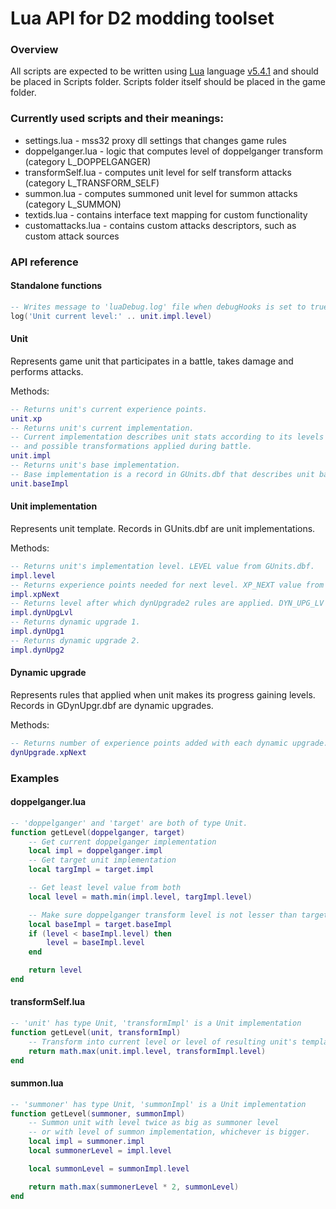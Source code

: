 # Lua API for D2 modding toolset

### Overview
All scripts are expected to be written using [Lua](https://www.lua.org/) language [v5.4.1](https://www.lua.org/ftp/lua-5.4.1.tar.gz) and should be placed in Scripts folder.
Scripts folder itself should be placed in the game folder.

### Currently used scripts and their meanings:
- settings.lua - mss32 proxy dll settings that changes game rules
- doppelganger.lua - logic that computes level of doppelganger transform (category L\_DOPPELGANGER)
- transformSelf.lua - computes unit level for self transform attacks (category L\_TRANSFORM\_SELF)
- summon.lua - computes summoned unit level for summon attacks (category L\_SUMMON)
- textids.lua - contains interface text mapping for custom functionality
- customattacks.lua - contains custom attacks descriptors, such as custom attack sources

### API reference

#### Standalone functions
```lua
-- Writes message to 'luaDebug.log' file when debugHooks is set to true
log('Unit current level:' .. unit.impl.level)
```

#### Unit
Represents game unit that participates in a battle, takes damage and performs attacks.

Methods:
```lua
-- Returns unit's current experience points.
unit.xp
-- Returns unit's current implementation.
-- Current implementation describes unit stats according to its levels
-- and possible transformations applied during battle.
unit.impl
-- Returns unit's base implementation.
-- Base implementation is a record in GUnits.dbf that describes unit basic stats.
unit.baseImpl
```
#### Unit implementation
Represents unit template. Records in GUnits.dbf are unit implementations.

Methods:
```lua
-- Returns unit's implementation level. LEVEL value from GUnits.dbf.
impl.level
-- Returns experience points needed for next level. XP_NEXT value from GUnits.dbf.
impl.xpNext
-- Returns level after which dynUpgrade2 rules are applied. DYN_UPG_LV from GUnits.dbf.
impl.dynUpgLvl
-- Returns dynamic upgrade 1.
impl.dynUpg1
-- Returns dynamic upgrade 2.
impl.dynUpg2
```
#### Dynamic upgrade
Represents rules that applied when unit makes its progress gaining levels. Records in GDynUpgr.dbf are dynamic upgrades.

Methods:
```lua
-- Returns number of experience points added with each dynamic upgrade. XP_NEXT value from GDynUpgr.dbf.
dynUpgrade.xpNext
```

### Examples
#### doppelganger.lua
```lua
-- 'doppelganger' and 'target' are both of type Unit.
function getLevel(doppelganger, target)
    -- Get current doppelganger implementation
    local impl = doppelganger.impl
    -- Get target unit implementation
    local targImpl = target.impl

    -- Get least level value from both
    local level = math.min(impl.level, targImpl.level)

    -- Make sure doppelganger transform level is not lesser than target's base
    local baseImpl = target.baseImpl
    if (level < baseImpl.level) then
        level = baseImpl.level
    end

    return level
end
```
#### transformSelf.lua
```lua
-- 'unit' has type Unit, 'transformImpl' is a Unit implementation
function getLevel(unit, transformImpl)
    -- Transform into current level or level of resulting unit's template, whichever is bigger.
    return math.max(unit.impl.level, transformImpl.level)
end
```
#### summon.lua
```lua
-- 'summoner' has type Unit, 'summonImpl' is a Unit implementation
function getLevel(summoner, summonImpl)
    -- Summon unit with level twice as big as summoner level
    -- or with level of summon implementation, whichever is bigger.
    local impl = summoner.impl
    local summonerLevel = impl.level

    local summonLevel = summonImpl.level

    return math.max(summonerLevel * 2, summonLevel)
end
```
